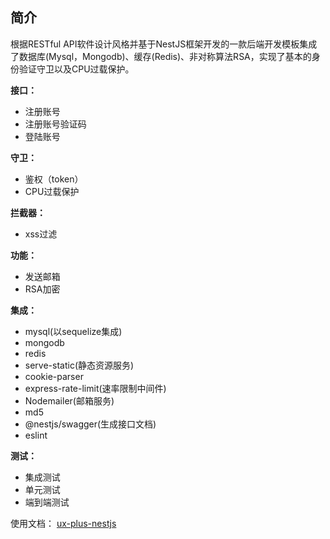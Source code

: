 ## 简介

根据RESTful API软件设计风格并基于NestJS框架开发的一款后端开发模板集成了数据库(Mysql，Mongodb)、缓存(Redis)、非对称算法RSA，实现了基本的身份验证守卫以及CPU过载保护。

**接口：**
- 注册账号
- 注册账号验证码
- 登陆账号

**守卫：**
- 鉴权（token）
- CPU过载保护

**拦截器：**
- xss过滤

**功能：**
- 发送邮箱
- RSA加密

**集成：**
- mysql(以sequelize集成)
- mongodb
- redis
- serve-static(静态资源服务)
- cookie-parser
- express-rate-limit(速率限制中间件)
- Nodemailer(邮箱服务)
- md5
- @nestjs/swagger(生成接口文档)
- eslint

**测试：**
- 集成测试
- 单元测试
- 端到端测试

使用文档：
[ux-plus-nestjs](https://www.ux-plus-nestjs.cn/guide.html "ux-plus-nestjs")